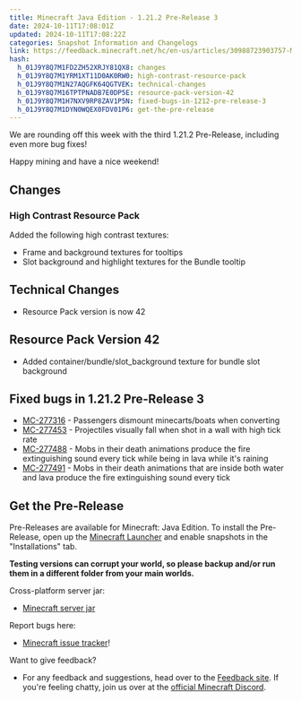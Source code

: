 ```yaml
---
title: Minecraft Java Edition - 1.21.2 Pre-Release 3
date: 2024-10-11T17:08:01Z
updated: 2024-10-11T17:08:22Z
categories: Snapshot Information and Changelogs
link: https://feedback.minecraft.net/hc/en-us/articles/30988723903757-Minecraft-Java-Edition-1-21-2-Pre-Release-3
hash:
  h_01J9Y8Q7M1FD2ZH52XRJY81QX8: changes
  h_01J9Y8Q7M1YRM1XT11D0AK0RW0: high-contrast-resource-pack
  h_01J9Y8Q7M1N27AQGFK64QGTVEK: technical-changes
  h_01J9Y8Q7M16TPTPNADB7E0DP5E: resource-pack-version-42
  h_01J9Y8Q7M1H7NXV9RP8ZAV1P5N: fixed-bugs-in-1212-pre-release-3
  h_01J9Y8Q7M1DYN0WQEX0FDV01P6: get-the-pre-release
---
```


We are rounding off this week with the third 1.21.2 Pre-Release, including even more bug fixes!

Happy mining and have a nice weekend!

## Changes

### High Contrast Resource Pack

Added the following high contrast textures:

- Frame and background textures for tooltips
- Slot background and highlight textures for the Bundle tooltip

## Technical Changes

- Resource Pack version is now 42

## Resource Pack Version 42

- Added container/bundle/slot_background texture for bundle slot background

## Fixed bugs in 1.21.2 Pre-Release 3

- [MC-277316](https://bugs.mojang.com/browse/MC-277316) - Passengers dismount minecarts/boats when converting
- [MC-277453](https://bugs.mojang.com/browse/MC-277453) - Projectiles visually fall when shot in a wall with high tick rate
- [MC-277488](https://bugs.mojang.com/browse/MC-277488) - Mobs in their death animations produce the fire extinguishing sound every tick while being in lava while it's raining
- [MC-277491](https://bugs.mojang.com/browse/MC-277491) - Mobs in their death animations that are inside both water and lava produce the fire extinguishing sound every tick

## Get the Pre-Release

Pre-Releases are available for Minecraft: Java Edition. To install the Pre-Release, open up the [Minecraft Launcher](https://www.minecraft.net/content/minecraft-net/language-masters/download) and enable snapshots in the "Installations" tab.

**Testing versions can corrupt your world, so please backup and/or run them in a different folder from your main worlds.**

Cross-platform server jar:

- [Minecraft server jar](https://piston-data.mojang.com/v1/objects/8d2de8704771e210d69e7b7ac70d858a677bcb70/server.jar)

Report bugs here:

- [Minecraft issue tracker](https://bugs.mojang.com/projects/MC/summary)!

Want to give feedback?

- For any feedback and suggestions, head over to the [Feedback site](https://feedback.minecraft.net/). If you're feeling chatty, join us over at the [official Minecraft Discord](https://discordapp.com/invite/minecraft).
